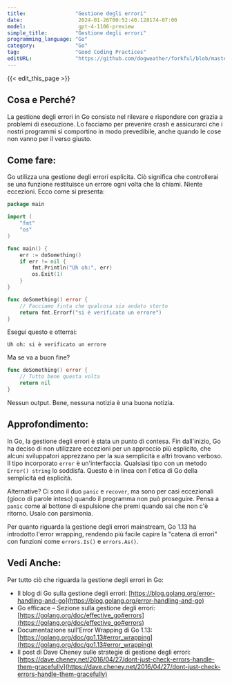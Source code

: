 ```yaml
---
title:                "Gestione degli errori"
date:                  2024-01-26T00:52:40.128174-07:00
model:                 gpt-4-1106-preview
simple_title:         "Gestione degli errori"
programming_language: "Go"
category:             "Go"
tag:                  "Good Coding Practices"
editURL:              "https://github.com/dogweather/forkful/blob/master/content/it/go/handling-errors.md"
---
```


{{< edit_this_page >}}

## Cosa e Perché?

La gestione degli errori in Go consiste nel rilevare e rispondere con grazia a problemi di esecuzione. Lo facciamo per prevenire crash e assicurarci che i nostri programmi si comportino in modo prevedibile, anche quando le cose non vanno per il verso giusto.

## Come fare:

Go utilizza una gestione degli errori esplicita. Ciò significa che controllerai se una funzione restituisce un errore ogni volta che la chiami. Niente eccezioni. Ecco come si presenta:

```Go
package main

import (
	"fmt"
	"os"
)

func main() {
	err := doSomething()
	if err != nil {
		fmt.Println("Uh oh:", err)
		os.Exit(1)
	}
}

func doSomething() error {
	// Facciamo finta che qualcosa sia andato storto
	return fmt.Errorf("si è verificato un errore")
}
```

Esegui questo e otterrai:

```
Uh oh: si è verificato un errore
```

Ma se va a buon fine?

```Go
func doSomething() error {
	// Tutto bene questa volta
	return nil
}
```

Nessun output. Bene, nessuna notizia è una buona notizia.

## Approfondimento:

In Go, la gestione degli errori è stata un punto di contesa. Fin dall'inizio, Go ha deciso di non utilizzare eccezioni per un approccio più esplicito, che alcuni sviluppatori apprezzano per la sua semplicità e altri trovano verboso. Il tipo incorporato `error` è un'interfaccia. Qualsiasi tipo con un metodo `Error() string` lo soddisfa. Questo è in linea con l'etica di Go della semplicità ed esplicità.

Alternative? Ci sono il duo `panic` e `recover`, ma sono per casi eccezionali (gioco di parole inteso) quando il programma non può proseguire. Pensa a `panic` come al bottone di espulsione che premi quando sai che non c'è ritorno. Usalo con parsimonia.

Per quanto riguarda la gestione degli errori mainstream, Go 1.13 ha introdotto l'error wrapping, rendendo più facile capire la "catena di errori" con funzioni come `errors.Is()` e `errors.As()`.

## Vedi Anche:

Per tutto ciò che riguarda la gestione degli errori in Go:

- Il blog di Go sulla gestione degli errori: [https://blog.golang.org/error-handling-and-go](https://blog.golang.org/error-handling-and-go)
- Go efficace – Sezione sulla gestione degli errori: [https://golang.org/doc/effective_go#errors](https://golang.org/doc/effective_go#errors)
- Documentazione sull'Error Wrapping di Go 1.13: [https://golang.org/doc/go1.13#error_wrapping](https://golang.org/doc/go1.13#error_wrapping)
- Il post di Dave Cheney sulle strategie di gestione degli errori: [https://dave.cheney.net/2016/04/27/dont-just-check-errors-handle-them-gracefully](https://dave.cheney.net/2016/04/27/dont-just-check-errors-handle-them-gracefully)
